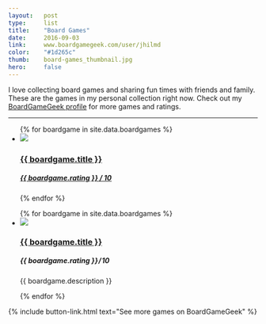 ```yaml
---
layout:   post
type:     list
title:    "Board Games"
date:     2016-09-03
link:     www.boardgamegeek.com/user/jhilmd
color:    "#1d265c"
thumb:    board-games_thumbnail.jpg
hero:     false
---
```


I love collecting board games and sharing fun times with friends and family. These are the games in my personal collection right now. Check out my [BoardGameGeek profile](https://www.boardgamegeek.com/user/jhilmd) for more games and ratings.

---

<ul class="list article-list list-grid">
  {% for boardgame in site.data.boardgames %}
  <li class="list-item">
    <a href="{{ boardgame.link }}">
      <img src="/img/board-games/{{ boardgame.title | slugify }}.jpg" class="list-image list-image-nonuniform">
      <h3 class="list-title">{{ boardgame.title }}</h3>
      <h5 class="list-detail">{{ boardgame.rating }}<span class="subsub"> / 10</span></h5>
    </a>
  </li>
  {% endfor %}
</ul>

<ul class="list article-list list-photo list-photo-big list-numbered">
{% for boardgame in site.data.boardgames %}
  <li class="list-item">
    <div class="list-row">
      <a href="{{ boardgame.link }}">
        <img src="/img/board-games/{{ boardgame.title | slugify }}.jpg" class="list-image">
      </a>
      <a href="{{ boardgame.link }}">
        <h3 class="list-title">{{ boardgame.title }}</h3>
      </a>
      <h5 class="list-detail"><em>{{ boardgame.rating }}</em>&#8202;/&#8202;10</h5>
    </div>
    <p>{{ boardgame.description }}</p>
  </li>
{% endfor %}
</ul>

{% include button-link.html text="See more games on BoardGameGeek" %}
